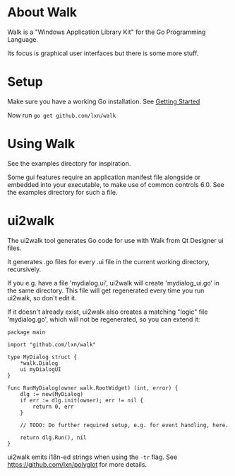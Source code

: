 About Walk
==========

Walk is a "Windows Application Library Kit" for the Go Programming Language.

Its focus is graphical user interfaces but there is some more stuff.

Setup
=====

Make sure you have a working Go installation.
See [Getting Started](http://golang.org/doc/install.html)

Now run `go get github.com/lxn/walk`

Using Walk
==========

See the examples directory for inspiration.

Some gui features require an application manifest file alongside or embedded
into your executable, to make use of common controls 6.0. See the examples
directory for such a file.

ui2walk
=======

The ui2walk tool generates Go code for use with Walk from Qt Designer ui files.

It generates .go files for every .ui file in the current working directory,
recursively.

If you e.g. have a file 'mydialog.ui', ui2walk will create 'mydialog_ui.go' in 
the same directory. This file will get regenerated every time you run ui2walk,
so don't edit it.

If it doesn't already exist, ui2walk also creates a matching "logic" file 
'mydialog.go', which will not be regenerated, so you can extend it:

	package main

	import "github.com/lxn/walk"

	type MyDialog struct {
		*walk.Dialog
		ui myDialogUI
	}

	func RunMyDialog(owner walk.RootWidget) (int, error) {
		dlg := new(MyDialog)
		if err := dlg.init(owner); err != nil {
			return 0, err
		}
	
		// TODO: Do further required setup, e.g. for event handling, here.

		return dlg.Run(), nil
	}

ui2walk emits i18n-ed strings when using the `-tr` flag. See
https://github.com/lxn/polyglot for more details.